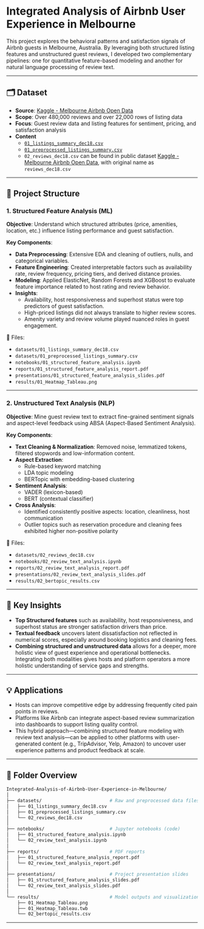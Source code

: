 # Integrated Analysis of Airbnb User Experience in Melbourne

This project explores the behavioral patterns and satisfaction signals of Airbnb guests in Melbourne, Australia. By leveraging both structured listing features and unstructured guest reviews, I developed two complementary pipelines: one for quantitative feature-based modeling and another for natural language processing of review text.

---

## 🗂 Dataset

- **Source**: [Kaggle - Melbourne Airbnb Open Data](https://www.kaggle.com/datasets/tylerx/melbourne-airbnb-open-data)
- **Scope**: Over 480,000 reviews and over 22,000 rows of listing data
- **Focus**: Guest review data and listing features for sentiment, pricing, and satisfaction analysis
- **Content**
  - [`01_listings_summary_dec18.csv`](https://github.com/zion-wu/Integrated-Analysis-of-Airbnb-User-Experience-in-Melbourne/blob/main/datasets/01_listings_summary_dec18.csv)
  - [`01_preprocessed_listings_summary.csv`](https://github.com/zion-wu/Integrated-Analysis-of-Airbnb-User-Experience-in-Melbourne/blob/main/datasets/01_preprocessed_listings_summary.csv)
  - `02_reviews_dec18.csv` can be found in public dataset [Kaggle - Melbourne Airbnb Open Data](https://www.kaggle.com/datasets/tylerx/melbourne-airbnb-open-data), with original name as `reviews_dec18.csv`

---

## 📌 Project Structure

### 1. Structured Feature Analysis (ML)

**Objective**: Understand which structured attributes (price, amenities, location, etc.) influence listing performance and guest satisfaction.

**Key Components**:
- **Data Preprocessing**: Extensive EDA and cleaning of outliers, nulls, and categorical variables.
- **Feature Engineering**: Created interpretable factors such as availability rate, review frequency, pricing tiers, and derived distance proxies.
- **Modeling**: Applied ElasticNet, Random Forests and XGBoost to evaluate feature importance related to host rating and review behavior.
- **Insights**:
  - Availability, host responsiveness and superhost status were top predictors of guest satisfaction.
  - High-priced listings did not always translate to higher review scores.
  - Amenity variety and review volume played nuanced roles in guest engagement.

📎 Files:
- `datasets/01_listings_summary_dec18.csv`
- `datasets/01_preprocessed_listings_summary.csv`
- `notebooks/01_structured_feature_analysis.ipynb`
- `reports/01_structured_feature_analysis_report.pdf`
- `presentations/01_structured_feature_analysis_slides.pdf`
- `results/01_Heatmap_Tableau.png`

---

### 2. Unstructured Text Analysis (NLP)

**Objective**: Mine guest review text to extract fine-grained sentiment signals and aspect-level feedback using ABSA (Aspect-Based Sentiment Analysis).

**Key Components**:
- **Text Cleaning & Normalization**: Removed noise, lemmatized tokens, filtered stopwords and low-information content.
- **Aspect Extraction**:
  - Rule-based keyword matching
  - LDA topic modeling
  - BERTopic with embedding-based clustering
- **Sentiment Analysis**:
  - VADER (lexicon-based)
  - BERT (contextual classifier)
- **Cross Analysis**:
  - Identified consistently positive aspects: location, cleanliness, host communication
  - Outlier topics such as reservation procedure and cleaning fees exhibited higher non-positive polarity

📎 Files:
- `datasets/02_reviews_dec18.csv`
- `notebooks/02_review_text_analysis.ipynb`
- `reports/02_review_text_analysis_report.pdf`
- `presentations/02_review_text_analysis_slides.pdf`
- `results/02_bertopic_results.csv`

---

## 🔑 Key Insights

- **Top Structured features** such as availability, host responsiveness, and superhost status are stronger satisfaction drivers than price.
- **Textual feedback** uncovers latent dissatisfaction not reflected in numerical scores, especially around booking logistics and cleaning fees.
- **Combining structured and unstructured data** allows for a deeper, more holistic view of guest experience and operational bottlenecks. Integrating both modalities gives hosts and platform operators a more holistic understanding of service gaps and strengths.

---

## 💡 Applications

- Hosts can improve competitive edge by addressing frequently cited pain points in reviews.
- Platforms like Airbnb can integrate aspect-based review summarization into dashboards to support listing quality control.
- This hybrid approach—combining structured feature modeling with review text analysis—can be applied to other platforms with user-generated content (e.g., TripAdvisor, Yelp, Amazon) to uncover user experience patterns and product feedback at scale.

---

## 📁 Folder Overview

```bash
Integrated-Analysis-of-Airbnb-User-Experience-in-Melbourne/
│
├── datasets/                         # Raw and preprocessed data files
│   ├── 01_listings_summary_dec18.csv
│   ├── 01_preprocessed_listings_summary.csv
│   └── 02_reviews_dec18.csv
│
├── notebooks/                        # Jupyter notebooks (code)
│   ├── 01_structured_feature_analysis.ipynb
│   └── 02_review_text_analysis.ipynb
│
├── reports/                          # PDF reports
│   ├── 01_structured_feature_analysis_report.pdf
│   └── 02_review_text_analysis_report.pdf
│
├── presentations/                    # Project presentation slides
│   ├── 01_structured_feature_analysis_slides.pdf
│   └── 02_review_text_analysis_slides.pdf
│
└── results/                          # Model outputs and visualizations
    ├── 01_Heatmap_Tableau.png
    ├── 01_Heatmap_Tableau.twb
    └── 02_bertopic_results.csv
```

---
